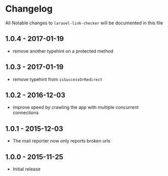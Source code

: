 # Changelog

All Notable changes to `laravel-link-checker` will be documented in this file


## 1.0.4 - 2017-01-19

- remove another typehint on a protected method

## 1.0.3 - 2017-01-19

- remove typehint from `isSuccessOrRedirect`

## 1.0.2 - 2016-12-03

- improve speed by crawling the app with multiple concurrent connections

## 1.0.1 - 2015-12-03

- The mail reporter now only reports broken urls

## 1.0.0 - 2015-11-25

- Initial release
